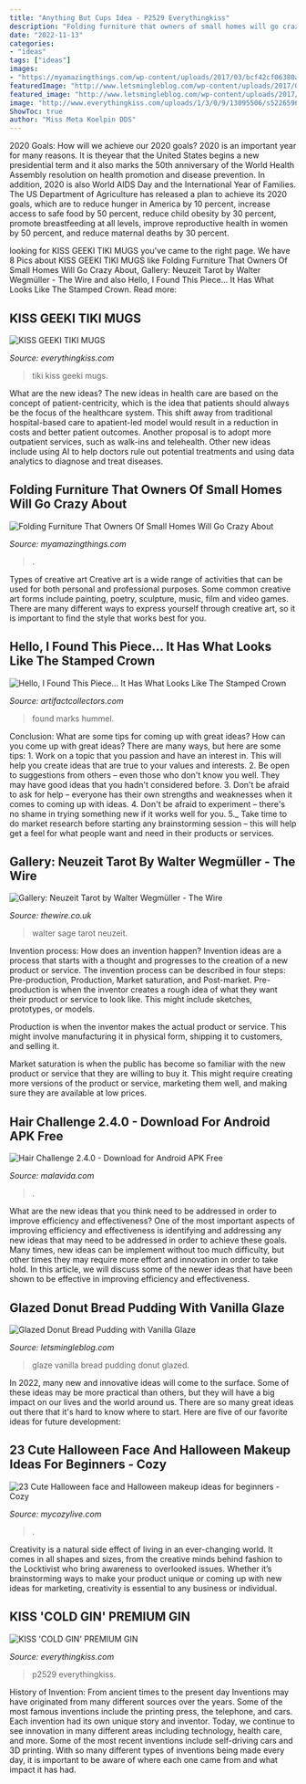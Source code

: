 ```yaml
---
title: "Anything But Cups Idea - P2529 Everythingkiss"
description: "Folding furniture that owners of small homes will go crazy about"
date: "2022-11-13"
categories:
- "ideas"
tags: ["ideas"]
images:
- "https://myamazingthings.com/wp-content/uploads/2017/03/bcf42cf06380a3ce155bb08dbdb29197.jpg"
featuredImage: "http://www.letsmingleblog.com/wp-content/uploads/2017/01/Glazed-Donut-Bread-Pudding-with-Vanilla-Glaze-3.jpg"
featured_image: "http://www.letsmingleblog.com/wp-content/uploads/2017/01/Glazed-Donut-Bread-Pudding-with-Vanilla-Glaze-3.jpg"
image: "http://www.everythingkiss.com/uploads/1/3/0/9/13095506/s522659629290463841_p2529_i2_w746.jpeg?width=640"
ShowToc: true
author: "Miss Meta Koelpin DDS"
---
```



2020 Goals: How will we achieve our 2020 goals?
2020 is an important year for many reasons. It is theyear that the United States begins a new presidential term and it also marks the 50th anniversary of the World Health Assembly resolution on health promotion and disease prevention. In addition, 2020 is also World AIDS Day and the International Year of Families. 
The US Department of Agriculture has released a plan to achieve its 2020 goals, which are to reduce hunger in America by 10 percent, increase access to safe food by 50 percent, reduce child obesity by 30 percent, promote breastfeeding at all levels, improve reproductive health in women by 50 percent, and reduce maternal deaths by 30 percent.

	

		
looking for KISS GEEKI TIKI MUGS you've came to the right page. We have 8 Pics about KISS GEEKI TIKI MUGS like Folding Furniture That Owners Of Small Homes Will Go Crazy About, Gallery: Neuzeit Tarot by Walter Wegmüller - The Wire and also Hello, I Found This Piece... It Has What Looks Like The Stamped Crown. Read more:
		
    
## KISS GEEKI TIKI MUGS

<img loading=lazy src="http://www.everythingkiss.com/uploads/1/3/0/9/13095506/s522659629290463841_p2437_i6_w815.jpeg?width=640" onerror="this.onerror=null;this.src='https://tse2.mm.bing.net/th?id=OIP.qU2HTxS7pvBYWt0NJ1dJcgHaMI&amp;pid=15.1';" alt="KISS GEEKI TIKI MUGS">

_Source: everythingkiss.com_

>tiki kiss geeki mugs. 

	

What are the new ideas?
The new ideas in health care are based on the concept of patient-centricity, which is the idea that patients should always be the focus of the healthcare system. This shift away from traditional hospital-based care to apatient-led model would result in a reduction in costs and better patient outcomes. Another proposal is to adopt more outpatient services, such as walk-ins and telehealth. Other new ideas include using AI to help doctors rule out potential treatments and using data analytics to diagnose and treat diseases.

    
## Folding Furniture That Owners Of Small Homes Will Go Crazy About

<img loading=lazy src="https://myamazingthings.com/wp-content/uploads/2017/03/bcf42cf06380a3ce155bb08dbdb29197.jpg" onerror="this.onerror=null;this.src='https://tse4.mm.bing.net/th?id=OIP.YRaQRAvLxzXC2Bk2KCBiPAHaHa&amp;pid=15.1';" alt="Folding Furniture That Owners Of Small Homes Will Go Crazy About">

_Source: myamazingthings.com_

>. 

	

Types of creative art
Creative art is a wide range of activities that can be used for both personal and professional purposes. Some common creative art forms include painting, poetry, sculpture, music, film and video games. There are many different ways to express yourself through creative art, so it is important to find the style that works best for you.

    
## Hello, I Found This Piece... It Has What Looks Like The Stamped Crown

<img loading=lazy src="https://d29jd5m3t61t9.cloudfront.net/artifactcollectors.com/images/fbfiles/images/828w/IMG_1066-f5fgvol5of_v_1517414559.jpg" onerror="this.onerror=null;this.src='https://tse1.mm.bing.net/th?id=OIP.5F7XfPFMGiEnpW815mLSuwHaFj&amp;pid=15.1';" alt="Hello, I Found This Piece... It Has What Looks Like The Stamped Crown">

_Source: artifactcollectors.com_

>found marks hummel. 

	

Conclusion: What are some tips for coming up with great ideas?
How can you come up with great ideas? There are many ways, but here are some tips: 1. Work on a topic that you passion and have an interest in. This will help you create ideas that are true to your values and interests. 2. Be open to suggestions from others – even those who don't know you well. They may have good ideas that you hadn't considered before. 3. Don't be afraid to ask for help – everyone has their own strengths and weaknesses when it comes to coming up with ideas. 4. Don't be afraid to experiment – there's no shame in trying something new if it works well for you. 5._ Take time to do market research before starting any brainstorming session – this will help get a feel for what people want and need in their products or services. 
    
## Gallery: Neuzeit Tarot By Walter Wegmüller - The Wire

<img loading=lazy src="https://www.thewire.co.uk/2017/10/06/165.jpg" onerror="this.onerror=null;this.src='https://tse3.mm.bing.net/th?id=OIP.hOGap92JIgm1j-5ODK_ahQHaKV&amp;pid=15.1';" alt="Gallery: Neuzeit Tarot by Walter Wegmüller - The Wire">

_Source: thewire.co.uk_

>walter sage tarot neuzeit. 

	

Invention process: How does an invention happen?
Invention ideas are a process that starts with a thought and progresses to the creation of a new product or service. The invention process can be described in four steps: Pre-production, Production, Market saturation, and Post-market.
Pre-production is when the inventor creates a rough idea of what they want their product or service to look like. This might include sketches, prototypes, or models.

Production is when the inventor makes the actual product or service. This might involve manufacturing it in physical form, shipping it to customers, and selling it.

Market saturation is when the public has become so familiar with the new product or service that they are willing to buy it. This might require creating more versions of the product or service, marketing them well, and making sure they are available at low prices.

    
## Hair Challenge 2.4.0 - Download For Android APK Free

<img loading=lazy src="https://imag.malavida.com/mvimgbig/download-fs/hair-challenge-31685-7.jpg" onerror="this.onerror=null;this.src='https://tse1.mm.bing.net/th?id=OIP.h87XZAKz8AiMDC4sHHLIpAHaOk&amp;pid=15.1';" alt="Hair Challenge 2.4.0 - Download for Android APK Free">

_Source: malavida.com_

>. 

	

What are the new ideas that you think need to be addressed in order to improve efficiency and effectiveness?
One of the most important aspects of improving efficiency and effectiveness is identifying and addressing any new ideas that may need to be addressed in order to achieve these goals. Many times, new ideas can be implement without too much difficulty, but other times they may require more effort and innovation in order to take hold. In this article, we will discuss some of the newer ideas that have been shown to be effective in improving efficiency and effectiveness.

    
## Glazed Donut Bread Pudding With Vanilla Glaze

<img loading=lazy src="http://www.letsmingleblog.com/wp-content/uploads/2017/01/Glazed-Donut-Bread-Pudding-with-Vanilla-Glaze-3.jpg" onerror="this.onerror=null;this.src='https://tse2.mm.bing.net/th?id=OIP.aWBdMqa6M3GDUgUf-SRzNQHaLH&amp;pid=15.1';" alt="Glazed Donut Bread Pudding with Vanilla Glaze">

_Source: letsmingleblog.com_

>glaze vanilla bread pudding donut glazed. 

	

In 2022, many new and innovative ideas will come to the surface. Some of these ideas may be more practical than others, but they will have a big impact on our lives and the world around us. There are so many great ideas out there that it's hard to know where to start. Here are five of our favorite ideas for future development:

    
## 23 Cute Halloween Face And Halloween Makeup Ideas For Beginners - Cozy

<img loading=lazy src="https://mycozylive.com/wp-content/uploads/2020/10/20-8.jpg" onerror="this.onerror=null;this.src='https://tse1.mm.bing.net/th?id=OIP.LNYaOYR-ZwbMSeH7emc2dgHaJ4&amp;pid=15.1';" alt="23 Cute Halloween face and Halloween makeup ideas for beginners - Cozy">

_Source: mycozylive.com_

>. 

	

Creativity is a natural side effect of living in an ever-changing world. It comes in all shapes and sizes, from the creative minds behind fashion to the Locktivist who bring awareness to overlooked issues. Whether it’s brainstorming ways to make your product unique or coming up with new ideas for marketing, creativity is essential to any business or individual.

    
## KISS &#039;COLD GIN&#039; PREMIUM GIN

<img loading=lazy src="http://www.everythingkiss.com/uploads/1/3/0/9/13095506/s522659629290463841_p2529_i2_w746.jpeg?width=640" onerror="this.onerror=null;this.src='https://tse4.mm.bing.net/th?id=OIP.WKs6Z7pc-0a4DMQzywlz5wHaLP&amp;pid=15.1';" alt="KISS &#039;COLD GIN&#039; PREMIUM GIN">

_Source: everythingkiss.com_

>p2529 everythingkiss. 

	

History of Invention: From ancient times to the present day
Inventions may have originated from many different sources over the years. Some of the most famous inventions include the printing press, the telephone, and cars. Each invention had its own unique story and inventor. Today, we continue to see innovation in many different areas including technology, health care, and more. Some of the most recent inventions include self-driving cars and 3D printing. With so many different types of inventions being made every day, it is important to be aware of where each one came from and what impact it has had.

